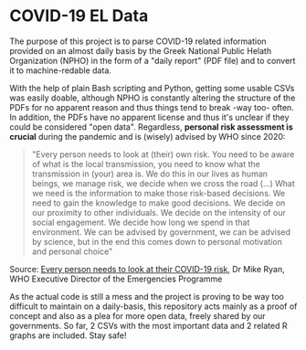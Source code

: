 # COVID-19 EL Data

The purpose of this project is to parse COVID-19 related information provided on an almost daily basis by the Greek National Public Helath Organization (NPHO) in the form of a "daily report" (PDF file) and to convert it to machine-redable data.

With the help of plain Bash scripting and Python, getting some usable CSVs was easily doable, although NPHO is constantly altering the structure of the PDFs for no apparent reason and thus things tend to break -way too- often. In addition, the PDFs have no apparent license and thus it's unclear if they could be considered "open data". Regardless, **personal risk assessment is crucial** during the pandemic and is (wisely) advised by WHO since 2020:

>"Every person needs to look at (their) own risk. You need to be aware of what is the local transmission, you need to know what the transmission in (your) area is. We do this in our lives as human beings, we manage risk, we decide when we cross the road (...) What we need is the information to make those risk-based decisions. We need to gain the knowledge to make good decisions. We decide on our proximity to other individuals. We decide on the intensity of our social engagement. We decide how long we spend in that environment. We can be advised by government, we can be advised by science, but in the end this comes down to personal motivation and personal choice"

Source: [Every person needs to look at their COVID-19 risk](https://www.youtube.com/watch?v=ddefsWzxWjI),
Dr Mike Ryan, WHO Executive Director of the Emergencies Programme

As the actual code is still a mess and the project is proving to be way too difficult to maintain on a daily-basis, this repository acts mainly as a proof of concept and also as a plea for more open data, freely shared by our governments. So far, 2 CSVs with the most important data and 2 related R graphs are included. Stay safe!